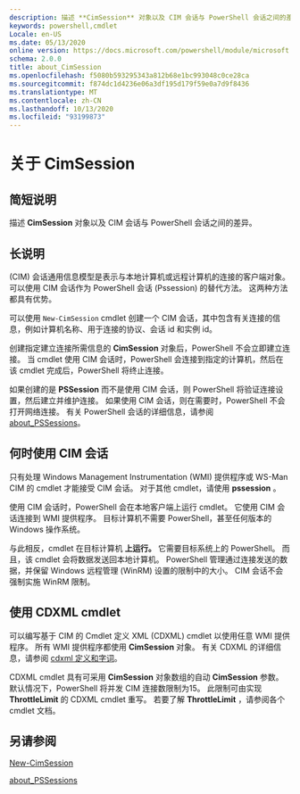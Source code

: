 ```yaml
---
description: 描述 **CimSession** 对象以及 CIM 会话与 PowerShell 会话之间的差异。
keywords: powershell,cmdlet
Locale: en-US
ms.date: 05/13/2020
online version: https://docs.microsoft.com/powershell/module/microsoft.powershell.core/about/about_cimsession?view=powershell-6&WT.mc_id=ps-gethelp
schema: 2.0.0
title: about_CimSession
ms.openlocfilehash: f5080b593295343a812b68e1bc993048c0ce28ca
ms.sourcegitcommit: f874dc1d4236e06a3df195d179f59e0a7d9f8436
ms.translationtype: MT
ms.contentlocale: zh-CN
ms.lasthandoff: 10/13/2020
ms.locfileid: "93199873"
---
```

# <a name="about-cimsession"></a>关于 CimSession

## <a name="short-description"></a>简短说明
描述 **CimSession** 对象以及 CIM 会话与 PowerShell 会话之间的差异。

## <a name="long-description"></a>长说明

 (CIM) 会话通用信息模型是表示与本地计算机或远程计算机的连接的客户端对象。 可以使用 CIM 会话作为 PowerShell 会话 (Pssession) 的替代方法。 这两种方法都具有优势。

可以使用 `New-CimSession` cmdlet 创建一个 CIM 会话，其中包含有关连接的信息，例如计算机名称、用于连接的协议、会话 id 和实例 id。

创建指定建立连接所需信息的 **CimSession** 对象后，PowerShell 不会立即建立连接。 当 cmdlet 使用 CIM 会话时，PowerShell 会连接到指定的计算机，然后在该 cmdlet 完成后，PowerShell 将终止连接。

如果创建的是 **PSSession** 而不是使用 CIM 会话，则 PowerShell 将验证连接设置，然后建立并维护连接。 如果使用 CIM 会话，则在需要时，PowerShell 不会打开网络连接。 有关 PowerShell 会话的详细信息，请参阅 [about_PSSessions](about_PSSessions.md)。

## <a name="when-to-use-a-cim-session"></a>何时使用 CIM 会话

只有处理 Windows Management Instrumentation (WMI) 提供程序或 WS-Man CIM 的 cmdlet 才能接受 CIM 会话。 对于其他 cmdlet，请使用 **pssession** 。

使用 CIM 会话时，PowerShell 会在本地客户端上运行 cmdlet。 它使用 CIM 会话连接到 WMI 提供程序。 目标计算机不需要 PowerShell，甚至任何版本的 Windows 操作系统。

与此相反，cmdlet 在目标计算机 **上运行。**
它需要目标系统上的 PowerShell。 而且，该 cmdlet 会将数据发送回本地计算机。 PowerShell 管理通过连接发送的数据，并保留 Windows 远程管理 (WinRM) 设置的限制中的大小。 CIM 会话不会强制实施 WinRM 限制。

## <a name="using-cdxml-cmdlets"></a>使用 CDXML cmdlet

可以编写基于 CIM 的 Cmdlet 定义 XML (CDXML) cmdlet 以使用任意 WMI 提供程序。 所有 WMI 提供程序都使用 **CimSession** 对象。 有关 CDXML 的详细信息，请参阅 [cdxml 定义和字词](/previous-versions/windows/desktop/wmi_v2/cdxml-overview)。

CDXML cmdlet 具有可采用 **CimSession** 对象数组的自动 **CimSession** 参数。 默认情况下，PowerShell 将并发 CIM 连接数限制为15。 此限制可由实现 **ThrottleLimit** 的 CDXML cmdlet 重写。 若要了解 **ThrottleLimit** ，请参阅各个 cmdlet 文档。

## <a name="see-also"></a>另请参阅

[New-CimSession](xref:CimCmdlets.New-CimSession)

[about_PSSessions](about_PSSessions.md)
